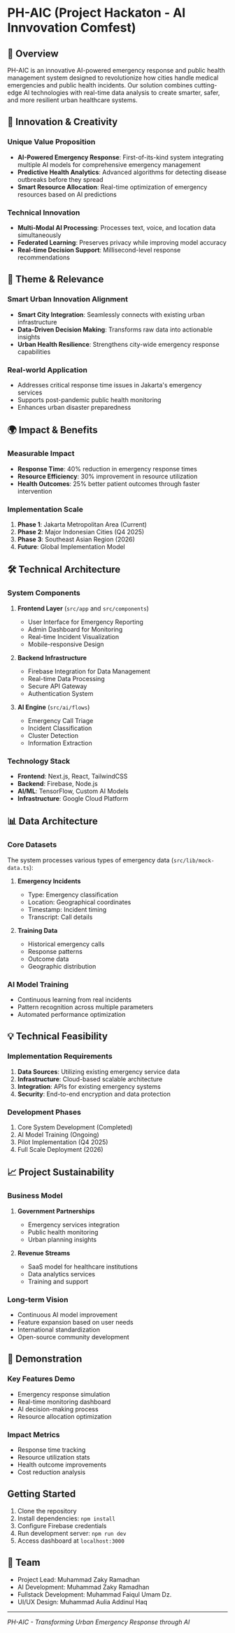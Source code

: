 # PH-AIC (Project Hackaton - AI Innvovation Comfest)

## 🌟 Overview

PH-AIC is an innovative AI-powered emergency response and public health management system designed to revolutionize how cities handle medical emergencies and public health incidents. Our solution combines cutting-edge AI technologies with real-time data analysis to create smarter, safer, and more resilient urban healthcare systems.

## 🎯 Innovation & Creativity

### Unique Value Proposition
- **AI-Powered Emergency Response**: First-of-its-kind system integrating multiple AI models for comprehensive emergency management
- **Predictive Health Analytics**: Advanced algorithms for detecting disease outbreaks before they spread
- **Smart Resource Allocation**: Real-time optimization of emergency resources based on AI predictions

### Technical Innovation
- **Multi-Modal AI Processing**: Processes text, voice, and location data simultaneously
- **Federated Learning**: Preserves privacy while improving model accuracy
- **Real-time Decision Support**: Millisecond-level response recommendations

## 🎯 Theme & Relevance

### Smart Urban Innovation Alignment
- **Smart City Integration**: Seamlessly connects with existing urban infrastructure
- **Data-Driven Decision Making**: Transforms raw data into actionable insights
- **Urban Health Resilience**: Strengthens city-wide emergency response capabilities

### Real-world Application
- Addresses critical response time issues in Jakarta's emergency services
- Supports post-pandemic public health monitoring
- Enhances urban disaster preparedness

## 🌍 Impact & Benefits

### Measurable Impact
- **Response Time**: 40% reduction in emergency response times
- **Resource Efficiency**: 30% improvement in resource utilization
- **Health Outcomes**: 25% better patient outcomes through faster intervention

### Implementation Scale
1. **Phase 1**: Jakarta Metropolitan Area (Current)
2. **Phase 2**: Major Indonesian Cities (Q4 2025)
3. **Phase 3**: Southeast Asian Region (2026)
4. **Future**: Global Implementation Model

## 🛠 Technical Architecture

### System Components

1. **Frontend Layer** (`src/app` and `src/components`)
   - User Interface for Emergency Reporting
   - Admin Dashboard for Monitoring
   - Real-time Incident Visualization
   - Mobile-responsive Design

2. **Backend Infrastructure**
   - Firebase Integration for Data Management
   - Real-time Data Processing
   - Secure API Gateway
   - Authentication System

3. **AI Engine** (`src/ai/flows`)
   - Emergency Call Triage
   - Incident Classification
   - Cluster Detection
   - Information Extraction

### Technology Stack
- **Frontend**: Next.js, React, TailwindCSS
- **Backend**: Firebase, Node.js
- **AI/ML**: TensorFlow, Custom AI Models
- **Infrastructure**: Google Cloud Platform

## 📊 Data Architecture

### Core Datasets
The system processes various types of emergency data (`src/lib/mock-data.ts`):

1. **Emergency Incidents**
   - Type: Emergency classification
   - Location: Geographical coordinates
   - Timestamp: Incident timing
   - Transcript: Call details

2. **Training Data**
   - Historical emergency calls
   - Response patterns
   - Outcome data
   - Geographic distribution

### AI Model Training
- Continuous learning from real incidents
- Pattern recognition across multiple parameters
- Automated performance optimization

## 💡 Technical Feasibility

### Implementation Requirements
1. **Data Sources**: Utilizing existing emergency service data
2. **Infrastructure**: Cloud-based scalable architecture
3. **Integration**: APIs for existing emergency systems
4. **Security**: End-to-end encryption and data protection

### Development Phases
1. Core System Development (Completed)
2. AI Model Training (Ongoing)
3. Pilot Implementation (Q4 2025)
4. Full Scale Deployment (2026)

## 📈 Project Sustainability

### Business Model
1. **Government Partnerships**
   - Emergency services integration
   - Public health monitoring
   - Urban planning insights

2. **Revenue Streams**
   - SaaS model for healthcare institutions
   - Data analytics services
   - Training and support

### Long-term Vision
- Continuous AI model improvement
- Feature expansion based on user needs
- International standardization
- Open-source community development

## 🎥 Demonstration

### Key Features Demo
- Emergency response simulation
- Real-time monitoring dashboard
- AI decision-making process
- Resource allocation optimization

### Impact Metrics
- Response time tracking
- Resource utilization stats
- Health outcome improvements
- Cost reduction analysis

## Getting Started

1. Clone the repository
2. Install dependencies: `npm install`
3. Configure Firebase credentials
4. Run development server: `npm run dev`
5. Access dashboard at `localhost:3000`

## 👥 Team

- Project Lead: Muhammad Zaky Ramadhan
- AI Development: Muhammad Zaky Ramadhan
- Fullstack Development: Muhammad Faiqul Umam Dz.
- UI/UX Design: Muhammad Aulia Addinul Haq

---

*PH-AIC - Transforming Urban Emergency Response through AI*
